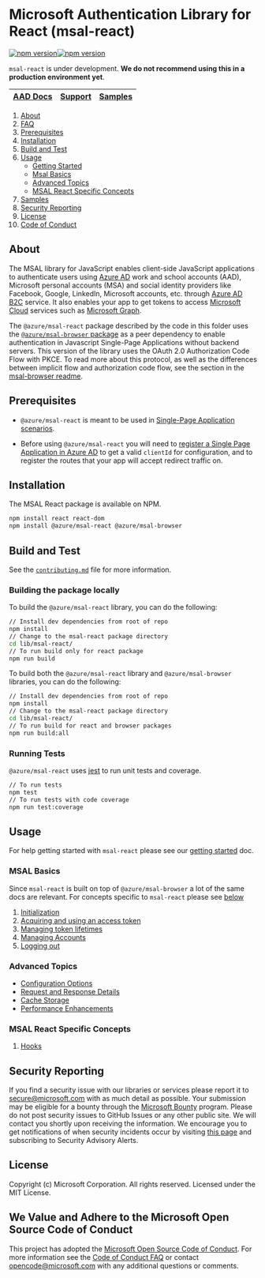 # Microsoft Authentication Library for React (msal-react)

[![npm version](https://img.shields.io/npm/v/@azure/msal-react.svg?style=flat)](https://www.npmjs.com/package/@azure/msal-react/)[![npm version](https://img.shields.io/npm/dm/@azure/msal-react.svg)](https://nodei.co/npm/@azure/msal-react/)

`msal-react` is under development. **We do not recommend using this in a production environment yet**.

| [AAD Docs](https://aka.ms/aaddevv2) | [Support](README.md#community-help-and-support) | [Samples](https://github.com/AzureAD/microsoft-authentication-library-for-js/tree/dev/samples)
| --- | --- | --- |

1. [About](#about)
1. [FAQ](https://github.com/AzureAD/microsoft-authentication-library-for-js/blob/dev/lib/msal-browser/FAQ.md)
1. [Prerequisites](#prerequisites)
1. [Installation](#installation)
1. [Build and Test](#build-and-test)
1. [Usage](#usage)
    - [Getting Started](https://github.com/AzureAD/microsoft-authentication-library-for-js/blob/dev/lib/msal-react/docs/getting-started.md)
    - [Msal Basics](#msal-basics)
    - [Advanced Topics](#advanced-topics)
    - [MSAL React Specific Concepts](#msal-react-specific-concepts)
1. [Samples](https://github.com/AzureAD/microsoft-authentication-library-for-js/tree/dev/samples/msal-react-samples)
1. [Security Reporting](#security-reporting)
1. [License](#license)
1. [Code of Conduct](#we-value-and-adhere-to-the-microsoft-open-source-code-of-conduct)

## About

The MSAL library for JavaScript enables client-side JavaScript applications to authenticate users using [Azure AD](https://docs.microsoft.com/azure/active-directory/develop/v2-overview) work and school accounts (AAD), Microsoft personal accounts (MSA) and social identity providers like Facebook, Google, LinkedIn, Microsoft accounts, etc. through [Azure AD B2C](https://docs.microsoft.com/azure/active-directory-b2c/active-directory-b2c-overview#identity-providers) service. It also enables your app to get tokens to access [Microsoft Cloud](https://www.microsoft.com/enterprise) services such as [Microsoft Graph](https://graph.microsoft.io).

The `@azure/msal-react` package described by the code in this folder uses the [`@azure/msal-browser` package](https://github.com/AzureAD/microsoft-authentication-library-for-js/tree/dev/lib/msal-browser) as a peer dependency to enable authentication in Javascript Single-Page Applications without backend servers. This version of the library uses the OAuth 2.0 Authorization Code Flow with PKCE. To read more about this protocol, as well as the differences between implicit flow and authorization code flow, see the section in the [msal-browser readme](https://github.com/AzureAD/microsoft-authentication-library-for-js/blob/dev/lib/msal-browser/README.md#implicit-flow-vs-authorization-code-flow-with-pkce).

## Prerequisites

- `@azure/msal-react` is meant to be used in [Single-Page Application scenarios](https://docs.microsoft.com/azure/active-directory/develop/scenario-spa-overview).

- Before using `@azure/msal-react` you will need to [register a Single Page Application in Azure AD](https://docs.microsoft.com/en-us/azure/active-directory/develop/scenario-spa-app-registration) to get a valid `clientId` for configuration, and to register the routes that your app will accept redirect traffic on.

## Installation

The MSAL React package is available on NPM.

```sh
npm install react react-dom
npm install @azure/msal-react @azure/msal-browser
```

## Build and Test

See the [`contributing.md`](https://github.com/AzureAD/microsoft-authentication-library-for-js/blob/dev/contributing.md) file for more information.

### Building the package locally

To build the `@azure/msal-react` library, you can do the following:

```bash
// Install dev dependencies from root of repo
npm install
// Change to the msal-react package directory
cd lib/msal-react/
// To run build only for react package
npm run build
```

To build both the `@azure/msal-react` library and `@azure/msal-browser` libraries, you can do the following:

```bash
// Install dev dependencies from root of repo
npm install
// Change to the msal-react package directory
cd lib/msal-react/
// To run build for react and browser packages
npm run build:all
```

### Running Tests

`@azure/msal-react` uses [jest](https://jestjs.io/) to run unit tests and coverage.

```bash
// To run tests
npm test
// To run tests with code coverage
npm run test:coverage
```

## Usage

For help getting started with `msal-react` please see our [getting started](https://github.com/AzureAD/microsoft-authentication-library-for-js/blob/dev/lib/msal-react/docs/getting-started.md) doc.

### MSAL Basics

Since `msal-react` is built on top of `@azure/msal-browser` a lot of the same docs are relevant. For concepts specific to `msal-react` please see [below](#msal-react-specific-concepts)

1. [Initialization](https://github.com/AzureAD/microsoft-authentication-library-for-js/blob/dev/lib/msal-browser/docs/initialization.md)
1. [Acquiring and using an access token](https://github.com/AzureAD/microsoft-authentication-library-for-js/blob/dev/lib/msal-browser/docs/acquire-token.md)
1. [Managing token lifetimes](https://github.com/AzureAD/microsoft-authentication-library-for-js/blob/dev/lib/msal-browser/docs/token-lifetimes.md)
1. [Managing Accounts](https://github.com/AzureAD/microsoft-authentication-library-for-js/blob/dev/lib/msal-common/docs/Accounts.md)
1. [Logging out](https://github.com/AzureAD/microsoft-authentication-library-for-js/blob/dev/lib/msal-browser/docs/logout.md)

### Advanced Topics

- [Configuration Options](https://github.com/AzureAD/microsoft-authentication-library-for-js/blob/dev/lib/msal-browser/docs/configuration.md)
- [Request and Response Details](https://github.com/AzureAD/microsoft-authentication-library-for-js/blob/dev/lib/msal-browser/docs/request-response-object.md)
- [Cache Storage](https://github.com/AzureAD/microsoft-authentication-library-for-js/blob/dev/lib/msal-browser/docs/caching.md)
- [Performance Enhancements](https://github.com/AzureAD/microsoft-authentication-library-for-js/blob/dev/lib/msal-browser/docs/performance.md)

### MSAL React Specific Concepts

1. [Hooks](https://github.com/AzureAD/microsoft-authentication-library-for-js/blob/dev/lib/msal-react/docs/hooks.md)

## Security Reporting

If you find a security issue with our libraries or services please report it to [secure@microsoft.com](mailto:secure@microsoft.com) with as much detail as possible. Your submission may be eligible for a bounty through the [Microsoft Bounty](http://aka.ms/bugbounty) program. Please do not post security issues to GitHub Issues or any other public site. We will contact you shortly upon receiving the information. We encourage you to get notifications of when security incidents occur by visiting [this page](https://technet.microsoft.com/security/dd252948) and subscribing to Security Advisory Alerts.

## License

Copyright (c) Microsoft Corporation.  All rights reserved. Licensed under the MIT License.

## We Value and Adhere to the Microsoft Open Source Code of Conduct

This project has adopted the [Microsoft Open Source Code of Conduct](https://opensource.microsoft.com/codeofconduct/). For more information see the [Code of Conduct FAQ](https://opensource.microsoft.com/codeofconduct/faq/) or contact [opencode@microsoft.com](mailto:opencode@microsoft.com) with any additional questions or comments.
